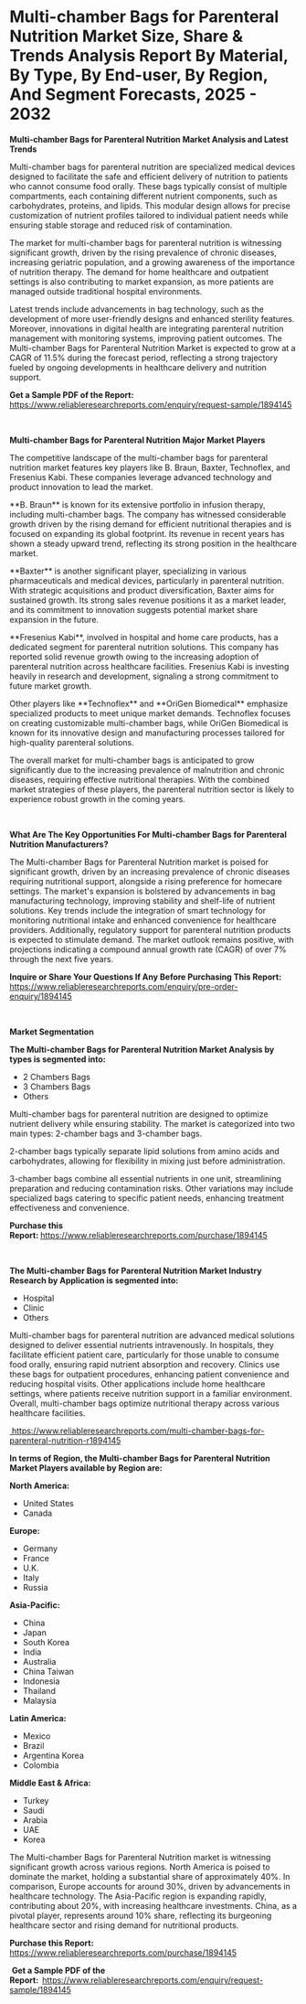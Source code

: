 <p><h1>Multi-chamber Bags for Parenteral Nutrition Market Size, Share & Trends Analysis Report By Material, By Type, By End-user, By Region, And Segment Forecasts, 2025 - 2032</h1></p><p><strong>Multi-chamber Bags for Parenteral Nutrition Market Analysis and Latest Trends</strong></p>
<p><p>Multi-chamber bags for parenteral nutrition are specialized medical devices designed to facilitate the safe and efficient delivery of nutrition to patients who cannot consume food orally. These bags typically consist of multiple compartments, each containing different nutrient components, such as carbohydrates, proteins, and lipids. This modular design allows for precise customization of nutrient profiles tailored to individual patient needs while ensuring stable storage and reduced risk of contamination.</p><p>The market for multi-chamber bags for parenteral nutrition is witnessing significant growth, driven by the rising prevalence of chronic diseases, increasing geriatric population, and a growing awareness of the importance of nutrition therapy. The demand for home healthcare and outpatient settings is also contributing to market expansion, as more patients are managed outside traditional hospital environments.</p><p>Latest trends include advancements in bag technology, such as the development of more user-friendly designs and enhanced sterility features. Moreover, innovations in digital health are integrating parenteral nutrition management with monitoring systems, improving patient outcomes. The Multi-chamber Bags for Parenteral Nutrition Market is expected to grow at a CAGR of 11.5% during the forecast period, reflecting a strong trajectory fueled by ongoing developments in healthcare delivery and nutrition support.</p></p>
<p><strong>Get a Sample PDF of the Report:&nbsp;</strong> <a href="https://www.reliableresearchreports.com/enquiry/request-sample/1894145?utm_campaign=3308&utm_medium=2&utm_source=Github&utm_content=ia&utm_term=14042025&utm_id=multi-chamber-bags-for-parenteral-nutrition">https://www.reliableresearchreports.com/enquiry/request-sample/1894145</a></p>
<p>&nbsp;</p>
<p><strong>Multi-chamber Bags for Parenteral Nutrition Major Market Players</strong></p>
<p><p>The competitive landscape of the multi-chamber bags for parenteral nutrition market features key players like B. Braun, Baxter, Technoflex, and Fresenius Kabi. These companies leverage advanced technology and product innovation to lead the market.</p><p>**B. Braun** is known for its extensive portfolio in infusion therapy, including multi-chamber bags. The company has witnessed considerable growth driven by the rising demand for efficient nutritional therapies and is focused on expanding its global footprint. Its revenue in recent years has shown a steady upward trend, reflecting its strong position in the healthcare market.</p><p>**Baxter** is another significant player, specializing in various pharmaceuticals and medical devices, particularly in parenteral nutrition. With strategic acquisitions and product diversification, Baxter aims for sustained growth. Its strong sales revenue positions it as a market leader, and its commitment to innovation suggests potential market share expansion in the future.</p><p>**Fresenius Kabi**, involved in hospital and home care products, has a dedicated segment for parenteral nutrition solutions. This company has reported solid revenue growth owing to the increasing adoption of parenteral nutrition across healthcare facilities. Fresenius Kabi is investing heavily in research and development, signaling a strong commitment to future market growth.</p><p>Other players like **Technoflex** and **OriGen Biomedical** emphasize specialized products to meet unique market demands. Technoflex focuses on creating customizable multi-chamber bags, while OriGen Biomedical is known for its innovative design and manufacturing processes tailored for high-quality parenteral solutions.</p><p>The overall market for multi-chamber bags is anticipated to grow significantly due to the increasing prevalence of malnutrition and chronic diseases, requiring effective nutritional therapies. With the combined market strategies of these players, the parenteral nutrition sector is likely to experience robust growth in the coming years.</p></p>
<p>&nbsp;</p>
<p><strong>What Are The Key Opportunities For Multi-chamber Bags for Parenteral Nutrition Manufacturers?</strong></p>
<p><p>The Multi-chamber Bags for Parenteral Nutrition market is poised for significant growth, driven by an increasing prevalence of chronic diseases requiring nutritional support, alongside a rising preference for homecare settings. The market's expansion is bolstered by advancements in bag manufacturing technology, improving stability and shelf-life of nutrient solutions. Key trends include the integration of smart technology for monitoring nutritional intake and enhanced convenience for healthcare providers. Additionally, regulatory support for parenteral nutrition products is expected to stimulate demand. The market outlook remains positive, with projections indicating a compound annual growth rate (CAGR) of over 7% through the next five years.</p></p>
<p><strong>Inquire or Share Your Questions If Any Before Purchasing This Report:</strong> <a href="https://www.reliableresearchreports.com/enquiry/pre-order-enquiry/1894145?utm_campaign=3308&utm_medium=2&utm_source=Github&utm_content=ia&utm_term=14042025&utm_id=multi-chamber-bags-for-parenteral-nutrition">https://www.reliableresearchreports.com/enquiry/pre-order-enquiry/1894145</a></p>
<p>&nbsp;</p>
<p><strong>Market Segmentation</strong></p>
<p><strong>The Multi-chamber Bags for Parenteral Nutrition Market Analysis by types is segmented into:</strong></p>
<p><ul><li>2 Chambers Bags</li><li>3 Chambers Bags</li><li>Others</li></ul></p>
<p><p>Multi-chamber bags for parenteral nutrition are designed to optimize nutrient delivery while ensuring stability. The market is categorized into two main types: 2-chamber bags and 3-chamber bags. </p><p>2-chamber bags typically separate lipid solutions from amino acids and carbohydrates, allowing for flexibility in mixing just before administration. </p><p>3-chamber bags combine all essential nutrients in one unit, streamlining preparation and reducing contamination risks. Other variations may include specialized bags catering to specific patient needs, enhancing treatment effectiveness and convenience.</p></p>
<p><strong>Purchase this Report:&nbsp;</strong><a href="https://www.reliableresearchreports.com/purchase/1894145?utm_campaign=3308&utm_medium=2&utm_source=Github&utm_content=ia&utm_term=14042025&utm_id=multi-chamber-bags-for-parenteral-nutrition">https://www.reliableresearchreports.com/purchase/1894145</a></p>
<p>&nbsp;</p>
<p><strong>The Multi-chamber Bags for Parenteral Nutrition Market Industry Research by Application is segmented into:</strong></p>
<p><ul><li>Hospital</li><li>Clinic</li><li>Others</li></ul></p>
<p><p>Multi-chamber bags for parenteral nutrition are advanced medical solutions designed to deliver essential nutrients intravenously. In hospitals, they facilitate efficient patient care, particularly for those unable to consume food orally, ensuring rapid nutrient absorption and recovery. Clinics use these bags for outpatient procedures, enhancing patient convenience and reducing hospital visits. Other applications include home healthcare settings, where patients receive nutrition support in a familiar environment. Overall, multi-chamber bags optimize nutritional therapy across various healthcare facilities.</p></p>
<p><a href="https://www.reliableresearchreports.com/multi-chamber-bags-for-parenteral-nutrition-r1894145?utm_campaign=3308&utm_medium=2&utm_source=Github&utm_content=ia&utm_term=14042025&utm_id=multi-chamber-bags-for-parenteral-nutrition">&nbsp;https://www.reliableresearchreports.com/multi-chamber-bags-for-parenteral-nutrition-r1894145</a></p>
<p><strong>In terms of Region, the Multi-chamber Bags for Parenteral Nutrition Market Players available by Region are:</strong></p>
<p>
    <p> <strong> North America: </strong>
        <ul>
            <li>United States</li>
            <li>Canada</li>
        </ul>
        </p> 
    <p> <strong> Europe: </strong>
        <ul>
            <li>Germany</li>
            <li>France</li>
            <li>U.K.</li>
            <li>Italy</li>
            <li>Russia</li>
        </ul>
        </p> 
    <p> <strong> Asia-Pacific: </strong>
        <ul>
            <li>China</li>
            <li>Japan</li>
            <li>South Korea</li>
            <li>India</li>
            <li>Australia</li>
            <li>China Taiwan</li>
            <li>Indonesia</li>
            <li>Thailand</li>
            <li>Malaysia</li>
        </ul>
        </p> 
    <p> <strong> Latin America: </strong>
        <ul>
            <li>Mexico</li>
            <li>Brazil</li>
            <li>Argentina Korea</li>
            <li>Colombia</li>
        </ul>
        </p> 
    <p> <strong> Middle East & Africa: </strong>
        <ul>
            <li>Turkey</li>
            <li>Saudi</li>
            <li>Arabia</li>
            <li>UAE</li>
            <li>Korea</li>
        </ul>
    </p>
    </p>
<p><p>The Multi-chamber Bags for Parenteral Nutrition market is witnessing significant growth across various regions. North America is poised to dominate the market, holding a substantial share of approximately 40%. In comparison, Europe accounts for around 30%, driven by advancements in healthcare technology. The Asia-Pacific region is expanding rapidly, contributing about 20%, with increasing healthcare investments. China, as a pivotal player, represents around 10% share, reflecting its burgeoning healthcare sector and rising demand for nutritional products.</p></p>
<p><strong>Purchase this Report: </strong><a href="https://www.reliableresearchreports.com/purchase/1894145?utm_campaign=3308&utm_medium=2&utm_source=Github&utm_content=ia&utm_term=14042025&utm_id=multi-chamber-bags-for-parenteral-nutrition">https://www.reliableresearchreports.com/purchase/1894145</a></p>
<p>&nbsp;<strong>Get a Sample PDF of the Report:&nbsp;&nbsp;</strong><a href="https://www.reliableresearchreports.com/enquiry/request-sample/1894145?utm_campaign=3308&utm_medium=2&utm_source=Github&utm_content=ia&utm_term=14042025&utm_id=multi-chamber-bags-for-parenteral-nutrition">https://www.reliableresearchreports.com/enquiry/request-sample/1894145</a></p>
<p><strong></strong></p>
<p><p></p><p></p><p></p></p>